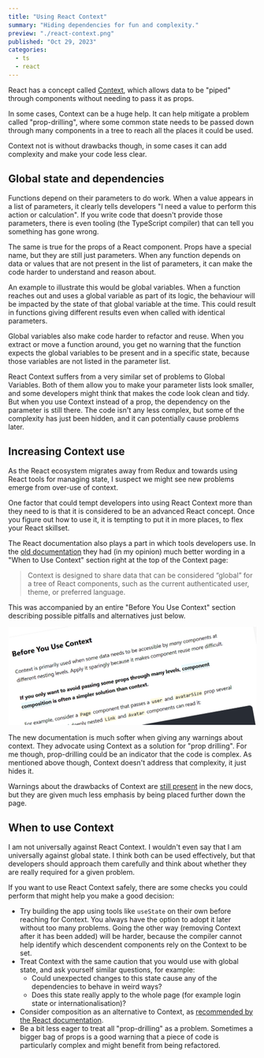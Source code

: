 ```yaml
---
title: "Using React Context"
summary: "Hiding dependencies for fun and complexity."
preview: "./react-context.png"
published: "Oct 29, 2023"
categories:
  - ts
  - react
---
```


React has a concept called [Context](https://react.dev/learn/passing-data-deeply-with-context), which allows data to be "piped" through components without needing to pass it as props.

In some cases, Context can be a huge help. It can help mitigate a problem called "prop-drilling", where some common state needs to be passed down through many components in a tree to reach all the places it could be used.

Context not is without drawbacks though, in some cases it can add complexity and make your code less clear.

## Global state and dependencies

Functions depend on their parameters to do work. When a value appears in a list of parameters, it clearly tells developers "I need a value to perform this action or calculation". If you write code that doesn't provide those parameters, there is even tooling (the TypeScript compiler) that can tell you something has gone wrong.

The same is true for the props of a React component. Props have a special name, but they are still just parameters. When any function depends on data or values that are not present in the list of parameters, it can make the code harder to understand and reason about.

An example to illustrate this would be global variables. When a function reaches out and uses a global variable as part of its logic, the behaviour will be impacted by the state of that global variable at the time. This could result in functions giving different results even when called with identical parameters.

Global variables also make code harder to refactor and reuse. When you extract or move a function around, you get no warning that the function expects the global variables to be present and in a specific state, because those variables are not listed in the parameter list.

React Context suffers from a very similar set of problems to Global Variables. Both of them allow you to make your parameter lists look smaller, and some developers might think that makes the code look clean and tidy. But when you use Context instead of a prop, the dependency on the parameter is still there. The code isn't any less complex, but some of the complexity has just been hidden, and it can potentially cause problems later.

## Increasing Context use

As the React ecosystem migrates away from Redux and towards using React tools for managing state, I suspect we might see new problems emerge from over-use of context.

One factor that could tempt developers into using React Context more than they need to is that it is considered to be an advanced React concept. Once you figure out how to use it, it is tempting to put it in more places, to flex your React skillset.

The React documentation also plays a part in which tools developers use. In the [old documentation](https://legacy.reactjs.org/docs/context.html) they had (in my opinion) much better wording in a "When to Use Context" section right at the top of the Context page:

> Context is designed to share data that can be considered “global” for a tree of React components, such as the current authenticated user, theme, or preferred language.

This was accompanied by an entire "Before You Use Context" section describing possible pitfalls and alternatives just below.

![Legacy React Context Documentation](./react-context.png "Legacy React Context Documentation")

The new documentation is much softer when giving any warnings about context. They advocate using Context as a solution for "prop drilling". For me though, prop-drilling could be an indicator that the code is complex. As mentioned above though, Context doesn't address that complexity, it just hides it.

Warnings about the drawbacks of Context are [still present](https://react.dev/learn/passing-data-deeply-with-context#before-you-use-context) in the new docs, but they are given much less emphasis by being placed further down the page.

## When to use Context

I am not universally against React Context. I wouldn't even say that I am universally against global state. I think both can be used effectively, but that developers should approach them carefully and think about whether they are really required for a given problem.

If you want to use React Context safely, there are some checks you could perform that might help you make a good decision:

- Try building the app using tools like `useState` on their own before reaching for Context. You always have the option to adopt it later without too many problems. Going the other way (removing Context after it has been added) will be harder, because the compiler cannot help identify which descendent components rely on the Context to be set.
- Treat Context with the same caution that you would use with global state, and ask yourself similar questions, for example:
  - Could unexpected changes to this state cause any of the dependencies to behave in weird ways?
  - Does this state really apply to the whole page (for example login state or internationalisation)?
- Consider composition as an alternative to Context, as [recommended by the React documentation](https://react.dev/learn/passing-data-deeply-with-context#before-you-use-context).
- Be a bit less eager to treat all "prop-drilling" as a problem. Sometimes a bigger bag of props is a good warning that a piece of code is particularly complex and might benefit from being refactored.
